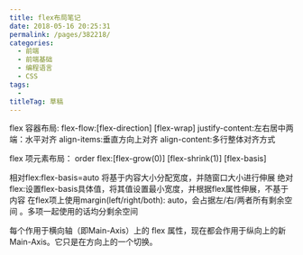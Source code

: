 ```yaml
---
title: flex布局笔记
date: 2018-05-16 20:25:31
permalink: /pages/382218/
categories: 
  - 前端
  - 前端基础
  - 编程语言
  - CSS
tags: 
  - 
titleTag: 草稿
---
```

flex 容器布局:
flex-flow:[flex-direction] [flex-wrap]
justify-content:左右居中两端：水平对齐
align-items:垂直方向上对齐
align-content:多行整体对齐方式

flex 项元素布局：
order
flex:[flex-grow(0)] [flex-shrink(1)] [flex-basis]

相对flex:flex-basis=auto 将基于内容大小分配宽度，并随窗口大小进行伸展
绝对flex:设置flex-basis具体值，将其值设置最小宽度，并根据flex属性伸展，不基于内容
在flex项上使用margin(left/right/both): auto，会占据左/右/两者所有剩余空间 。多项一起使用的话均分剩余空间

每个作用于横向轴（即Main-Axis）上的 flex 属性，现在都会作用于纵向上的新Main-Axis。它只是在方向上的一个切换。